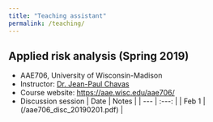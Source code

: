 ```yaml
---
title: "Teaching assistant"
permalink: /teaching/
---
```


## Applied risk analysis (Spring 2019)
* AAE706, University of Wisconsin-Madison
* Instructor: [Dr. Jean-Paul Chavas](https://aae.wisc.edu/faculty/jchavas/)
* Course website: <https://aae.wisc.edu/aae706/>
* Discussion session
| Date | Notes |
| --- | :---: |
| Feb 1 | (/aae706_disc_20190201.pdf) |
